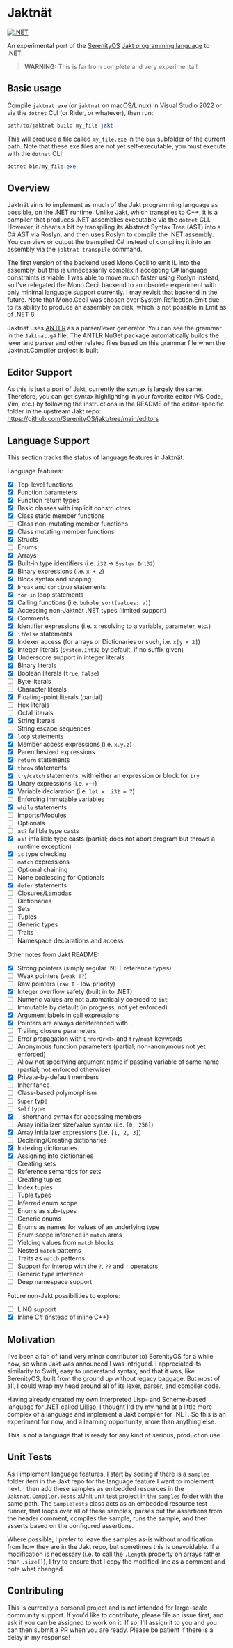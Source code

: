 # Jaktnät

[![.NET](https://github.com/paulirwin/jaktnat/actions/workflows/dotnet.yml/badge.svg)](https://github.com/paulirwin/jaktnat/actions/workflows/dotnet.yml)

An experimental port of the [SerenityOS](https://www.serenityos.org/) [Jakt programming language](https://github.com/SerenityOS/jakt) to .NET.

> **WARNING:** This is far from complete and very experimental!

## Basic usage

Compile `jaktnat.exe` (or `jaktnat` on macOS/Linux) in Visual Studio 2022 or via the `dotnet` CLI (or Rider, or whatever), then run:

```PowerShell
path/to/jaktnat build my_file.jakt
```

This will produce a file called `my_file.exe` in the `bin` subfolder of the current path. 
Note that these exe files are not yet self-executable, you must execute with the `dotnet` CLI:

```PowerShell
dotnet bin/my_file.exe
```

## Overview

Jaktnät aims to implement as much of the Jakt programming language as possible, on the .NET runtime.
Unlike Jakt, which transpiles to C++, it is a compiler that produces .NET assemblies executable via the `dotnet` CLI.
However, it cheats a bit by transpiling its Abstract Syntax Tree (AST) into a C# AST via Roslyn, and then uses Roslyn to compile the .NET assembly.
You can view or output the transpiled C# instead of compiling it into an assembly via the `jaktnat transpile` command.

The first version of the backend used Mono.Cecil to emit IL into the assembly, but this is unnecessarily complex if accepting C# language constraints is viable. 
I was able to move much faster using Roslyn instead, so I've relegated the Mono.Cecil backend to an obsolete experiment with only minimal language support currently.
I may revisit that backend in the future.
Note that Mono.Cecil was chosen over System.Reflection.Emit due to its ability to produce an assembly on disk, which is not possible in Emit as of .NET 6.

Jaktnät uses [ANTLR](https://www.antlr.org/) as a parser/lexer generator.
You can see the grammar in the `Jaktnat.g4` file. 
The ANTLR NuGet package automatically builds the lexer and parser and other related files based on this grammar file when the Jaktnat.Compiler project is built.

## Editor Support

As this is just a port of Jakt, currently the syntax is largely the same. 
Therefore, you can get syntax highlighting in your favorite editor (VS Code, Vim, etc.) by following the instructions in the README of the editor-specific folder in the upstream Jakt repo: https://github.com/SerenityOS/jakt/tree/main/editors 

## Language Support

This section tracks the status of language features in Jaktnät.

Language features:

- [X] Top-level functions
- [X] Function parameters
- [X] Function return types
- [X] Basic classes with implicit constructors
- [X] Class static member functions
- [ ] Class non-mutating member functions
- [X] Class mutating member functions
- [X] Structs
- [ ] Enums
- [X] Arrays
- [X] Built-in type identifiers (i.e. `i32` -> `System.Int32`)
- [X] Binary expressions (i.e. `x + 2`)
- [X] Block syntax and scoping
- [X] `break` and `continue` statements
- [X] `for`-`in` loop statements
- [X] Calling functions (i.e. `bubble_sort(values: v)`)
- [X] Accessing non-Jaktnät .NET types (limited support)
- [X] Comments
- [X] Identifier expressions (i.e. `x` resolving to a variable, parameter, etc.)
- [X] `if`/`else` statements
- [X] Indexer access (for arrays or Dictionaries or such, i.e. `x[y + 2]`)
- [X] Integer literals (`System.Int32` by default, if no suffix given)
- [X] Underscore support in integer literals
- [X] Binary literals
- [X] Boolean literals (`true`, `false`)
- [ ] Byte literals
- [ ] Character literals
- [X] Floating-point literals (partial)
- [ ] Hex literals
- [ ] Octal literals
- [X] String literals
- [ ] String escape sequences
- [X] `loop` statements
- [X] Member access expressions (i.e. `x.y.z`)
- [X] Parenthesized expressions
- [X] `return` statements
- [X] `throw` statements
- [X] `try`/`catch` statements, with either an expression or block for `try`
- [X] Unary expressions (i.e. `x++`)
- [X] Variable declaration (i.e. `let x: i32 = 7`)
- [ ] Enforcing immutable variables
- [X] `while` statements
- [ ] Imports/Modules
- [ ] Optionals
- [ ] `as?` fallible type casts
- [X] `as!` infallible type casts (partial; does not abort program but throws a runtime exception)
- [X] `is` type checking
- [ ] `match` expressions
- [ ] Optional chaining
- [ ] None coalescing for Optionals
- [X] `defer` statements
- [ ] Closures/Lambdas
- [ ] Dictionaries
- [ ] Sets
- [ ] Tuples
- [ ] Generic types
- [ ] Traits
- [ ] Namespace declarations and access

Other notes from Jakt README:

- [X] Strong pointers (simply regular .NET reference types)
- [ ] Weak pointers (`weak T?`)
- [ ] Raw pointers (`raw T` - low priority)
- [X] Integer overflow safety (built in to .NET)
- [ ] Numeric values are not automatically coerced to `int`
- [ ] Immutable by default (in progress; not yet enforced)
- [X] Argument labels in call expressions
- [X] Pointers are always dereferenced with `.`
- [ ] Trailing closure parameters
- [ ] Error propagation with `ErrorOr<T>` and `try`/`must` keywords
- [ ] Anonymous function parameters (partial; non-anonymous not yet enforced)
- [ ] Allow not specifying argument name if passing variable of same name (partial; not enforced otherwise)
- [X] Private-by-default members
- [ ] Inheritance
- [ ] Class-based polymorphism
- [ ] `Super` type
- [ ] `Self` type
- [X] `.` shorthand syntax for accessing members
- [ ] Array initializer size/value syntax (i.e. `[0; 256]`)
- [X] Array initializer expressions (i.e. `[1, 2, 3]`)
- [ ] Declaring/Creating dictionaries
- [X] Indexing dictionaries
- [X] Assigning into dictionaries
- [ ] Creating sets
- [ ] Reference semantics for sets
- [ ] Creating tuples
- [ ] Index tuples
- [ ] Tuple types
- [ ] Inferred enum scope
- [ ] Enums as sub-types
- [ ] Generic enums
- [ ] Enums as names for values of an underlying type
- [ ] Enum scope inference in `match` arms
- [ ] Yielding values from `match` blocks
- [ ] Nested `match` patterns
- [ ] Traits as `match` patterns
- [ ] Support for interop with the `?`, `??` and `!` operators
- [ ] Generic type inference
- [ ] Deep namespace support

Future non-Jakt possibilities to explore:
- [ ] LINQ support
- [X] Inline C# (instead of inline C++)

## Motivation

I've been a fan of (and very minor contributor to) SerenityOS for a while now, so when Jakt was announced I was intrigued.
I appreciated its similarity to Swift, easy to understand syntax, and that it was, like SerenityOS, built from the ground up without legacy baggage.
But most of all, I could wrap my head around all of its lexer, parser, and compiler code. 

Having already created my own interpreted Lisp- and Scheme-based language for .NET called [Lillisp](https://github.com/paulirwin/lillisp), 
I thought I'd try my hand at a little more complex of a language and implement a Jakt compiler for .NET. 
So this is an experiment for now, and a learning opportunity, more than anything else.

This is not a language that is ready for any kind of serious, production use.

## Unit Tests

As I implement language features, I start by seeing if there is a `samples` folder item in the Jakt repo for the language feature I want to implement next.
I then add these samples as embedded resources in the `Jaktnat.Compiler.Tests` xUnit unit test project in the `samples` folder with the same path.
The `SampleTests` class acts as an embedded resource test runner, that loops over all of these samples, parses out the assertions from the header comment,
compiles the sample, runs the sample, and then asserts based on the configured assertions.

Where possible, I prefer to leave the samples as-is without modification from how they are in the Jakt repo, but sometimes this is unavoidable.
If a modification is necessary (i.e. to call the `.Length` property on arrays rather than `.size()`), I try to ensure that I copy the modified line as a comment 
and note what changed.

## Contributing

This is currently a personal project and is not intended for large-scale community support.
If you'd like to contribute, please file an issue first, and ask if you can be assigned to work on it. 
If so, I'll assign it to you and you can then submit a PR when you are ready.
Please be patient if there is a delay in my response!
